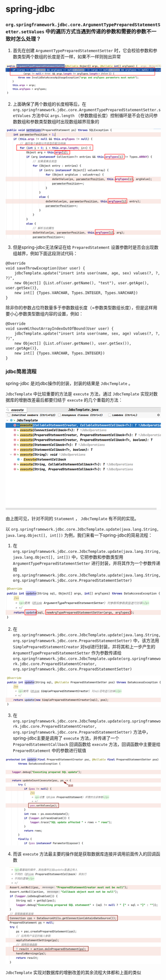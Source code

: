 # spring-jdbc

### `org.springframework.jdbc.core.ArgumentTypePreparedStatementSetter.setValues` 中的遍历方式当遇到传递的参数和需要的参数不一致时怎么处理？

1. 首先在创建 `ArgumentTypePreparedStatementSetter` 时，它会校验参数和参数类型两个数组的长度是否一样，如果不一样则抛出异常

![jdbc#1](resources/2022-04-28_21-32.png)

2. 上面确保了两个数组的长度相等后，在 `org.springframework.jdbc.core.ArgumentTypePreparedStatementSetter.setValues` 方法中以 `args.length` （参数数组长度）控制循环是不会在访问参数数组和参数类型数组时出现数组越界现象的

![jdbc#2](resources/2022-04-28_21-58.png)

3. 但是spring-jdbc无法保证在给 `PreparedStatement` 设置参数时是否会出现数组越界，例如下面这段测试代码：

```
@Override
void saveThrowException(User user) {
    jdbcTemplate.update("insert into user(name, age, sex) values(?, ?, ?)", 
	new Object[] {List.of(user.getName(), "test"), user.getAge(), user.getSex()}, 
	new int[] {Types.VARCHAR, Types.INTEGER, Types.VARCHAR})
}
```

除非你的参数占位符数量多于参数数组长度（=参数类型数组长度），但是这样用要小心参数类型数组内容的设置，例如：

```
@Override
void saveWithoutArrayIndexOutOfBound(User user) {
    jdbcTemplate.update("insert into user(name, sex, age) values(?, ?, ?)", 
	new Object[] {List.of(user.getName(), user.getSex()), user.getAge()}, 
	new int[] {Types.VARCHAR, Types.INTEGER})
}
```

### jdbc简易流程

spring-jdbc 是对jdbc操作的封装，封装的结果是 `JdbcTemplate` 。

`JdbcTemplate` 中比较重要的方法是 `execute` 方法，通过 `JdbcTemplate` 实现对数据库的增删改差最后都要归结于 `execute` 的几个重载的方法：

![jdbc#3](resources/2022-05-01_21-39.png)

由上图可见，针对不同的 `Statement` ， `JdbcTemplate` 有不同的实现。

以 `org.springframework.jdbc.core.JdbcTemplate.update(java.lang.String, java.lang.Object[], int[])` 为例，我们来看一下spring-jdbc的简易流程：

1. 在 `org.springframework.jdbc.core.JdbcTemplate.update(java.lang.String, java.lang.Object[], int[])` 中，它把参数和参数类型用 `ArgumentTypePreparedStatementSetter` 进行封装，并将其作为一个参数传递给 `org.springframework.jdbc.core.JdbcTemplate.update(java.lang.String, org.springframework.jdbc.core.PreparedStatementSetter)` 

![jdbc#4](resources/2022-05-01_21-46.png)

2. 在 `org.springframework.jdbc.core.JdbcTemplate.update(java.lang.String, org.springframework.jdbc.core.PreparedStatementSetter)` 中，该方法用 `SimplePreparedStatementCreator` 对sql进行封装，并将其和上一步产生的 `ArgumentTypePreparedStatementSetter` 作为参数传递给 `org.springframework.jdbc.core.JdbcTemplate.update(org.springframework.jdbc.core.PreparedStatementCreator, org.springframework.jdbc.core.PreparedStatementSetter)` 

![jdbc#5](resources/2022-05-01_21-53.png)

3. 在 `org.springframework.jdbc.core.JdbcTemplate.update(org.springframework.jdbc.core.PreparedStatementCreator, org.springframework.jdbc.core.PreparedStatementSetter)` 方法中，spring-jdbc主要是调用了 `execute` 方法，并传递了一个 `PreparedStatementCallback` 回调函数给 `execute` 方法，回调函数中主要是给 `PreparedStatement` 中的参数进行赋值

![jdbc#6](resources/2022-05-01_22-00.png)

4. 而该 `execute` 方法最主要的操作就是获取数据库连接并调用前面传入的回调函数

![jdbc#7](resources/2022-05-01_22-03.png)

`JdbcTemplate` 实现对数据库的增删改差的其余流程大体都和上面的类似